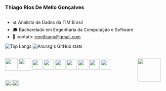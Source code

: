 ### Thiago Rios De Mello Gonçalves

##

- 📊 Analista de Dados da TIM Brasil
- 🎓 Bacharelado em Engenharia da Computação e Software
- 📲 contato: rmgthiago@gmail.com
  

<div>

  ![Top Langs](https://github-readme-stats.vercel.app/api/top-langs/?username=Thiago-Rios&show_icons=true&hide=contribs,prs&cache_seconds=86400&theme=dark)
  ![Anurag's GitHub stats](https://github-readme-stats.vercel.app/api?username=Thiago-Rios&show_icons=true&hide=contribs,prs&cache_seconds=86400&theme=dark)

</div>
<div style="display: inline_block"><br>
  <img align="center" alte="thiago-python" height="40" src="https://cdn.jsdelivr.net/gh/devicons/devicon@latest/icons/python/python-original.svg">
  <img align="center" alte="thiago-Android" height="40" src="https://cdn.jsdelivr.net/gh/devicons/devicon@latest/icons/android/android-original.svg" />
  <img align="center" alte="thiago-java" height="33" src="https://cdn.jsdelivr.net/gh/devicons/devicon@latest/icons/java/java-original.svg" />
  <img align="center" alte="thiago-javascript" height="33" src="https://cdn.jsdelivr.net/gh/devicons/devicon@latest/icons/javascript/javascript-original.svg" />
  <img align="center" alte="thiago-c#" height="33" src="https://cdn.jsdelivr.net/gh/devicons/devicon@latest/icons/csharp/csharp-original.svg" />
  <img align="center" alte="thiago-html" height="33" src="https://cdn.jsdelivr.net/gh/devicons/devicon@latest/icons/html5/html5-original.svg" />
  <img align="center" alte="thiago-css" height="33" src="https://cdn.jsdelivr.net/gh/devicons/devicon@latest/icons/css3/css3-original.svg" />
  <img align="center" alte="thiago-git" height="33" src="https://cdn.jsdelivr.net/gh/devicons/devicon@latest/icons/git/git-original.svg" />
  <img align="center" alte="thiago-git" height="33" src="https://cdn.jsdelivr.net/gh/devicons/devicon@latest/icons/vuejs/vuejs-original.svg" />

  
  <img align="right" alte="thiago-gif" height="75" src="https://i.gifer.com/5FBP.gif">
</div>

##
<div> 
  <a href = "https://www.linkedin.com/in/thiago-gonçalves-51b50a15b/"><img align="center" alte="ju-python" height="20" src="https://img.shields.io/badge/LinkedIn-0077B5?style=for-the-badge&logo=linkedin&logoColor=white">
  <a href = "mailto:rmgthiago@gmail.com"><img align="center" alte="ju-python" height="20" src="https://img.shields.io/badge/Gmail-D14836?style=for-the-badge&logo=gmail&logoColor=white">

          
</div>
